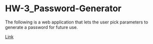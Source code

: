 # HW-3_Password-Generator

The following is a web application that lets the user pick parameters to generate a password for future use.

[Link](https://drewalvarez.github.io/HW-3_Password-Generator/)
